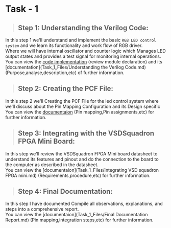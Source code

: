 # **Task - 1**

> ## **Step 1: Understanding the Verilog Code**:
In this step 1 we'll understand and implement the basic `RGB LED control system` and we learn its functionality and work flow of RGB driver.  
Where we will have internal oscillator and counter logic which Manages LED output states and provides a test signal for monitoring internal operations.  
You can view the [code implementation](Task_1_Files/Code_implementation.md) (review module declaration) and its [documentation](Task_1_Files/Understanding the Verilog Code.md) (Purpose,analyse,description,etc) of further information.
 
> ## **Step 2: Creating the PCF File**:
In this step 2 we'll Creating the PCF File for the led control system where we'll discuss about the Pin Mapping Configuration and its Design specific  
You can view the [documentaion](Task_1_Files/Creating_the_PCF_file.md) (Pin mapping,Pin assignments,etc) for further information.

> ## **Step 3: Integrating with the VSDSquadron FPGA Mini Board**:
In this step we'll review the VSDSquadron FPGA Mini board datasheet to understand its features and pinout and do the connection to the board to the computer as described in the datasheet.  
You can view the [documentaion](Task_1_Files/Integrating VSD squadron FPGA mini.md) (Requirements,procedure,etc) for further information.

> ## **Step 4: Final Documentation**:
In this step I have documented Compile all observations, explanations, and steps into a comprehensive report.  
You can view the [documentaion](Task_1_Files/Final Documentation Report.md) (Pin mapping,integration steps,etc) for further information.  

